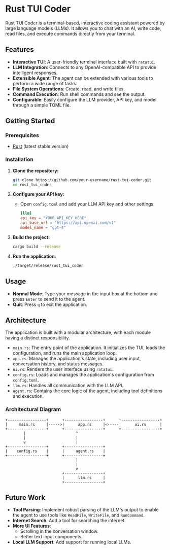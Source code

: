 # Rust TUI Coder

Rust TUI Coder is a terminal-based, interactive coding assistant powered by large language models (LLMs). It allows you to chat with an AI, write code, read files, and execute commands directly from your terminal.

## Features

- **Interactive TUI**: A user-friendly terminal interface built with `ratatui`.
- **LLM Integration**: Connects to any OpenAI-compatible API to provide intelligent responses.
- **Extensible Agent**: The agent can be extended with various tools to perform a wide range of tasks.
- **File System Operations**: Create, read, and write files.
- **Command Execution**: Run shell commands and see the output.
- **Configurable**: Easily configure the LLM provider, API key, and model through a simple TOML file.

## Getting Started

### Prerequisites

- [Rust](https://www.rust-lang.org/tools/install) (latest stable version)

### Installation

1. **Clone the repository:**
   ```bash
   git clone https://github.com/your-username/rust-tui-coder.git
   cd rust_tui_coder
   ```

2. **Configure your API key:**
   - Open `config.toml` and add your LLM API key and other settings:
     ```toml
     [llm]
     api_key = "YOUR_API_KEY_HERE"
     api_base_url = "https://api.openai.com/v1"
     model_name = "gpt-4"
     ```

3. **Build the project:**
   ```bash
   cargo build --release
   ```

4. **Run the application:**
   ```bash
   ./target/release/rust_tui_coder
   ```

## Usage

- **Normal Mode**: Type your message in the input box at the bottom and press `Enter` to send it to the agent.
- **Quit**: Press `q` to exit the application.

## Architecture

The application is built with a modular architecture, with each module having a distinct responsibility.

- `main.rs`: The entry point of the application. It initializes the TUI, loads the configuration, and runs the main application loop.
- `app.rs`: Manages the application's state, including user input, conversation history, and status messages.
- `ui.rs`: Renders the user interface using `ratatui`.
- `config.rs`: Loads and manages the application's configuration from `config.toml`.
- `llm.rs`: Handles all communication with the LLM API.
- `agent.rs`: Contains the core logic of the agent, including tool definitions and execution.

### Architectural Diagram

```
+-----------------+      +-----------------+      +-----------------+
|     main.rs     |----->|      app.rs     |<-----|      ui.rs      |
+-----------------+      +-----------------+      +-----------------+
        |                      ^
        |                      |
        v                      |
+-----------------+      +-----------------+
|    config.rs    |      |     agent.rs    |
+-----------------+      +-----------------+
                               |
                               |
                               v
                         +-----------------+
                         |      llm.rs     |
                         +-----------------+
```

## Future Work

- **Tool Parsing**: Implement robust parsing of the LLM's output to enable the agent to use tools like `ReadFile`, `WriteFile`, and `RunCommand`.
- **Internet Search**: Add a tool for searching the internet.
- **More UI Features**:
    - Scrolling in the conversation window.
    - Better text input components.
- **Local LLM Support**: Add support for running local LLMs.

